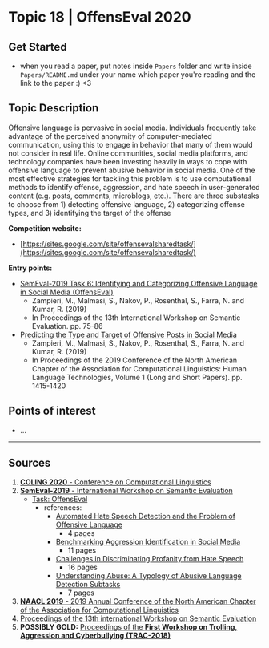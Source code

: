 

# Topic 18 | OffensEval 2020

## Get Started

- when you read a paper, put notes inside `Papers` folder and write inside `Papers/README.md` under your name which paper you're reading and the link to the paper :) <3 

## Topic Description

Offensive language is pervasive in social media. Individuals frequently take advantage of the perceived anonymity of computer-mediated communication, using this to engage in behavior that many of them would not consider in real life. Online communities, social media platforms, and technology companies have been investing heavily in ways to cope with offensive language to prevent abusive behavior in social media. One of the most effective strategies for tackling this problem is to use computational methods to identify offense, aggression, and hate speech in user-generated content (e.g. posts, comments, microblogs, etc.). There are three substasks to choose from 1) detecting offensive language, 2) categorizing offense types, and 3) identifying the target of the offense

**Competition website:**
- [https://sites.google.com/site/offensevalsharedtask/](https://sites.google.com/site/offensevalsharedtask/)

**Entry points:**
- [SemEval-2019 Task 6: Identifying and Categorizing Offensive Language
in Social Media (OffensEval)](https://arxiv.org/pdf/1903.08983.pdf)
	- Zampieri, M., Malmasi, S., Nakov, P., Rosenthal, S., Farra, N. and Kumar, R. (2019)
	-  In Proceedings of the 13th International Workshop on Semantic Evaluation. pp. 75-86
- [Predicting the Type and Target of Offensive Posts in Social Media](https://arxiv.org/pdf/1902.09666.pdf)
	- Zampieri, M., Malmasi, S., Nakov, P., Rosenthal, S., Farra, N. and Kumar, R. (2019)
	-  In Proceedings of the 2019 Conference of the North American Chapter of the Association for Computational Linguistics: Human Language Technologies, Volume 1 (Long and Short Papers). pp. 1415-1420


## Points of interest

- ... 

--- 

## Sources

1. [**COLING 2020** - Conference on Computational Linguistics](https://coling2020.org/)
2. [**SemEval-2019** - International Workshop on Semantic Evaluation](http://alt.qcri.org/semeval2019/)
	- [Task: OffensEval](https://competitions.codalab.org/competitions/20011)
		- references: 
			- [Automated Hate Speech Detection and the Problem of Offensive Language](https://arxiv.org/pdf/1703.04009.pdf)
				- 4 pages
			- [Benchmarking Aggression Identification in Social Media](https://www.aclweb.org/anthology/W18-4401/)
				- 11 pages
			- [Challenges in Discriminating Profanity from Hate Speech](https://arxiv.org/abs/1803.05495)
				- 16 pages
			- [Understanding Abuse: A Typology of Abusive Language Detection Subtasks](https://www.aclweb.org/anthology/W17-3012/)
				- 7 pages
3. [**NAACL 2019** - 2019 Annual Conference of the North American Chapter of the Association for Computational Linguistics](https://naacl2019.org/)
4. [Proceedings of the 13th international Workshop on Semantic Evaluation](https://www.aclweb.org/anthology/volumes/S19-2/)
5. **POSSIBLY GOLD:** [Proceedings of the **First Workshop on Trolling, Aggression and Cyberbullying (TRAC-2018)**](https://www.aclweb.org/anthology/volumes/W18-44/)
